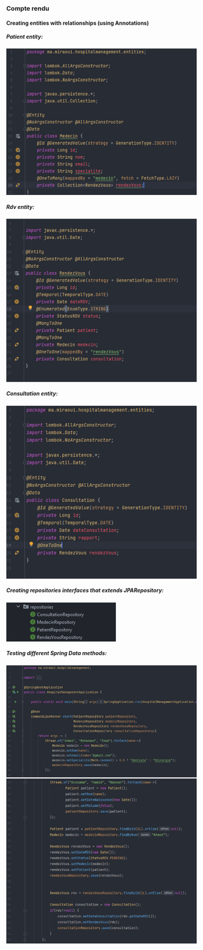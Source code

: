 <h3>Compte rendu</h3>
<h4>Creating entities with relationships (using Annotations)</h4>
<h5>Patient entity: </h5>
<img src="screenshots/medecin entity.png" />

<h5>Rdv entity: </h5>
<img src="screenshots/rdventity.png" />

<h5>Consultation entity: </h5>
<img src="screenshots/consentity.png" />


<h5>Creating repositories interfaces that extends JPARepository: </h5>

<img src="screenshots/repos.png" />

<h5>Testing different Spring Data methods: </h5>

<img src="screenshots/main1.png" />
<img src="screenshots/main2.png" />
